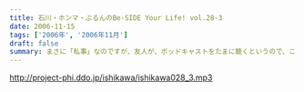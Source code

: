 ```yaml
---
title: 石川・ホンマ・ぶるんのBe-SIDE Your Life! vol.28-3
date: 2006-11-15
tags: ['2006年', '2006年11月']
draft: false
summary: まさに「私事」なのですが、友人が、ポッドキャストをたまに聴くというので、この番組を勧めてみたところ．．．「通勤中には良い。」とお気に入りとなってくれた模様。ただし、通勤時間が三十分弱らしく、中途半端なとこころでストップとなってしまうらしいのです。なるほど、いろいろな状況があるのですね。皆さんの、そんな、番組の聴いている風景・日常も知りたいので、番組宛にメールくださいね。（ネタ募集ではないですよん）NAMAE
---
```


http://project-phi.ddo.jp/ishikawa/ishikawa028_3.mp3
